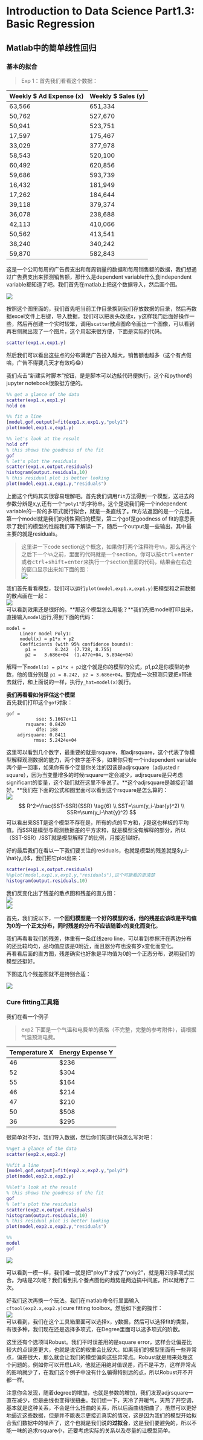 # Introduction to Data Science Part1.3: Basic Regression 

## Matlab中的简单线性回归

### 基本的拟合

>Exp 1：首先我们看看这个数据：

|    Weekly $ Ad Expense (x)    |    Weekly $ Sales (y)    |
|-------------------------------|--------------------------|
|    63,566                     |    651,334               |
|    50,762                     |    527,670               |
|    50,941                     |    523,751               |
|    17,597                     |    175,467               |
|    33,029                     |    377,978               |
|    58,543                     |    520,100               |
|    60,492                     |    620,856               |
|    59,686                     |    593,739               |
|    16,432                     |    181,949               |
|    17,262                     |    184,644               |
|    39,118                     |    379,374               |
|    36,078                     |    238,688               |
|    42,113                     |    410,066               |
|    50,562                     |    413,541               |
|    38,240                     |    340,242               |
|    59,870                     |    582,843               |

这是一个公司每周的广告费支出和每周销量的数据和每周销售额的数据，我们想通过广告费支出来预测销售额，那什么是dependent variable什么食independent variable都知道了吧。我们首先在matlab上把这个数据导入，然后画个图。

![](load.gif)

按照这个图里面的，我们首先吧当前工作目录换到我们存放数据的目录，然后再数据excel文件上右键，导入数据，我们可以把表头改成x，y这样我门后面好操作一些，然后再创建一个实时较笨，调用`scatter`散点图命令画出一个图像，可以看到再右侧就出现了一个图片，这个用起来很方便，下面是实际的代码。
```matlab
scatter(exp1.x,exp1.y)
```
然后我们可以看出这些点的分布满足广告投入越大，销售额也越多（这个有点假哈，广告不得要几天才有效吗😂）

我们点击“新建实时脚本”按钮，是是脚本可以边敲代码便执行，这个和python的jupyter notebook很象挺方便的。

```matlab
%% get a glance of the data
scatter(exp1.x,exp1.y)
hold on

%% fit a line
[model,gof,output]=fit(exp1.x,exp1.y,"poly1")
plot(model,exp1.x,exp1.y)

%% let's look at the result
hold off
% this shows the goodness of the fit
gof
% let's plot the residuals
scatter(exp1.x,output.residuals)
histogram(output.residuals,10)
% this residual plot is better looking
plot(model,exp1.x,exp1.y,"residuals")
```
上面这个代码其实很容易理解吧。首先我们调用`fit`方法得到一个模型，送进去的参数分辨是x,y,还有一个`"poly1"`的字符串。这个是说我们用一个independent variable的一阶的多项式就行拟合，就是一条直线了。fit方法返回的是一个元组，第一个model就是我们的线性回归的模型，第二个gof是goodness of fit的意思表示了我们的模型的性能我们等下解读一下，随后一个output是一些输出，其中最主要的就是residuals。

>这里讲一下code section这个概念，如果你打两个注释符号`%%`，那么再这个之后下一个`%%`之前，里面的代码就是一个section，你可以按<kbd>ctrl</kbd>+<kbd>enter</kbd>或者<kbd>ctrl</kbd>+<kbd>shift</kbd>+<kbd>enter</kbd>来执行一个section里面的代码，结果会在右边的窗口显示出来如下面的图：  
![](2020-02-11-19-56-39.png)

我们首先看看模型，我们可以运行`plot(model,exp1.x,exp1.y)`把模型和之前数据的散点画在一起：  
![](2020-02-11-21-44-31.png)  
可以看到效果还是很好的。**那这个模型怎么用能？**我们先把model打印出来，直接输入`model`运行,得到下面的代码：
```
model = 
     Linear model Poly1:
     model(x) = p1*x + p2
     Coefficients (with 95% confidence bounds):
       p1 =       8.242  (7.728, 8.755)
       p2 =   3.686e+04  (1.477e+04, 5.894e+04)
```
解释一下`model(x) = p1*x + p2`这个就是你的模型的公式，p1,p2是你模型的参数，他的值分别是 `p1 = 8.242, p2 = 3.686e+04`。要完成一次预测只要把x带进去就行，和上面说的一样，执行`y_hat=model(x)`就行。

**我们再看看如何评估这个模型**  
首先我们打印这个`gof`对象：
```
gof = 
           sse: 5.1667e+11
       rsquare: 0.8420
           dfe: 188
    adjrsquare: 0.8411
          rmse: 5.2424e+04
```
这里可以看到几个数字，最重要的就是rsquare，和adjrsquare，这个代表了你模型解释观测数据的能力，两个数字差不多，如果你只有一个independent variable两个是一回事，如果你有多个变量你关注的因该是adjrsquare（adjusted r square），因为当变量增多的时候rsquare一定会减少，adjrsquare是只考虑significant的变量，这个我们就在这里不多说了。**这个adjrsquare是越接近1越好。**我们在下面的公式和图里面可以看到这个rsquare是怎么算的：  
![](2020-02-12-09-56-19.png)  
$$
R^2=\frac{SST-SSR}{SSR} \tag{6}
\\
SST=\sum(y_i-\bar{y}^2)
\\
SSR=\sum(y_i-\hat{y}^2)
$$
可以看出来SST是这个模型不存在是，所有的点的平方和，$\bar{y}$是这也样板的平均值。而SSR是模型与观测数据差的平方求和，就是模型没有解释的部分，所以（SST-SSR）/SST就是模型解释了的比例，月接近1越好。

好的最后我们在看以一下我们要关注的residuals，也就是模型的残差就是$y_i-\hat{y_i}$，我们把它plot出来：
```matlab
scatter(exp1.x,output.residuals) 
%%plot(model,exp1.x,exp1.y,"residuals"),这个可能看的更清楚
histogram(output.residuals,10)
```
我们反变化出了残差的散点图和残差的直方图：  
![](2020-02-12-10-05-20.png)  
![](2020-02-12-10-05-38.png)

首先，我们说以下，**一个回归模型是一个好的模型的话，他的残差应该改是平均值为0的一个正太分布，同时残差的分布不应该随着x的变化而变化**。

我们再看看我们的残差，体重有一条红线zero line，可以看到参擦汗在两边分布的还比较均匀，品均值应该是0附近，而且器分布也没有岁x变化而变化。  
再看看后面的直方图，残差确实也好象是平均值为0的一个正态分布，说明我们的模型还挺好。

下图这几个残差图就不是特别合适：

![](2020-02-12-10-15-11.png)

### Cure fitting工具箱

我们在看一个例子
>exp2 下面是一个气温和电费单的表格（不完整，完整的参考附件），请根据气温预测电费。  

|    Temperature X    |    Energy Expense Y    |
|---------------------|------------------------|
|    46               |    $236                |
|    52               |    $304                |
|    55               |    $164                |
|    46               |    $214                |
|    47               |    $210                |
|    50               |    $508                |
|    36               |    $295                |

很简单对不对，我们导入数据，然后你们知道代码怎么写对吧：
```matlab
%%get a glance of the data
scatter(exp2.x,exp2.y)

%%fit a line
[model,gof,output]=fit(exp2.x,exp2.y,"poly2")
plot(model,exp2.x,exp2.y)

%%let's look at the result
% this shows the goodness of the fit
gof
% let's plot the residuals
scatter(exp2.x,output.residuals)
histogram(output.residuals,10)
% this residual plot is better looking
plot(model,exp2.x,exp2.y,"residuals")

%%
model
gof
```
![](2020-02-12-11-07-57.png)

可以看到一模一样，我们唯一就是把"ploy1"才成了"poly2"，就是用2词多项式拟合。为啥是2次呢？我们看到扎个餐点图他的趋势是两边搞中间底，所以就用了二次。

好我们这次再换一个玩法。我们在matlab命令行里面输入`cftool(exp2.x,exp2.y)`cure fitting toolbox。然后如下面的操作：  
![](cftool.gif)  
可以看到，我们在这个工具箱里面可以选择x，y数据，然后可以选择fit的类型，有很多种，我们现在还是选择多项式，在Degree里面可以选多项式的阶数。

这里还有个选项叫Robust。我们平时误差用的是square error，这样会让偏差比较大的点误差更大，也就是说它的权重会比较大。如果我们的模型里面有一些异常点，偏差很大，那么就会让我们的模型偏向这些异常点。Robust就是用来处理这个问题的。例如你可以开启LAR，他就还用绝对值误差，而不是平方，这样异常点的影响就少了，在我们这个例子中没有什么骗得特别远的点，所以Robust开不开都一样。

注意你会发现，随着degree的增加，也就是参数的增加，我们发现adjrsquare一直在减少，但是曲线也变得很扭曲。我们想一下，天冷了开暖气，天热了开空调，基本就是这种关系，不会是什么扭曲的关系，所以后面曲线扭曲了，虽然可以更好地逼近这些数据，但是并不能表示更接近真实的情况，这是因为我们的模型开始拟合我们数据中的噪声了，这个也就是我们说的**过拟合**，这是我们要避免的，所以不能一味的追求rsquare小，还要考虑实际的关系以及尽量的让模型简单。